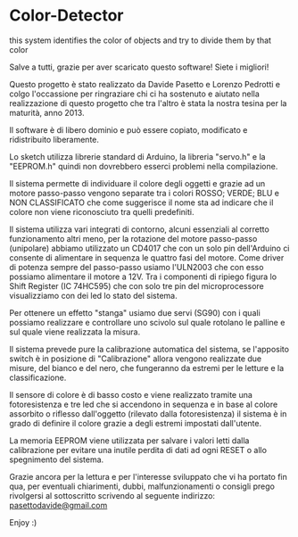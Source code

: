 Color-Detector
==============

this system identifies the color of objects and try to divide them by that color


Salve a tutti,
grazie per aver scaricato questo software! Siete i migliori!

Questo progetto è stato realizzato da Davide Pasetto e Lorenzo Pedrotti  e colgo l'occassione per ringraziare chi ci ha sostenuto e aiutato nella realizzazione di  questo progetto che tra l'altro è stata la nostra tesina per la maturità, anno 2013.

Il software è di libero dominio e può essere copiato, modificato e ridistribuito liberamente.

Lo sketch utilizza librerie standard di Arduino, la libreria "servo.h" e la "EEPROM.h" quindi non dovrebbero esserci problemi nella compilazione.

Il sistema permette di individuare il colore degli oggetti e grazie ad un motore passo-passo vengono separate tra i colori ROSSO; VERDE; BLU e NON CLASSIFICATO che come suggerisce il nome sta ad indicare che il colore non viene riconosciuto tra quelli predefiniti.

Il sistema utilizza vari integrati di contorno, alcuni essenziali al corretto funzionamento altri meno, per la rotazione del motore passo-passo (unipolare) abbiamo utilizzato un CD4017 che con un solo pin dell'Arduino ci consente di alimentare in sequenza le quattro fasi del motore.
Come driver di potenza sempre del passo-passo usiamo l'ULN2003 che con esso possiamo alimentare il motore a 12V.
Tra i componenti di ripiego figura lo Shift Register (IC 74HC595) che con solo tre pin del microprocessore visualizziamo con dei led lo stato del sistema.

Per ottenere un effetto "stanga" usiamo due servi (SG90) con i quali possiamo realizzare e controllare uno scivolo sul quale rotolano le palline e sul quale viene realizzata la misura.

Il sistema prevede pure la calibrazione automatica del sistema, se l'apposito switch è in posizione di "Calibrazione" allora vengono realizzate due misure, del bianco e del nero, che fungeranno da estremi per le letture e la classificazione.

Il sensore di colore è di basso costo e viene realizzato tramite una fotoresistenza e tre led che si accendono in sequenza e in base al colore assorbito o riflesso dall'oggetto (rilevato dalla fotoresistenza) il sistema è in grado di definire il colore grazie a degli estremi impostati dall'utente.

La memoria EEPROM viene utilizzata per salvare i valori letti dalla calibrazione per evitare una inutile perdita di dati ad ogni RESET o allo spegnimento del sistema.

Grazie ancora per la lettura e per l'interesse sviluppato che vi ha portato fin qua,
per eventuali chiarimenti, dubbi, malfunzionamenti o consigli prego rivolgersi al sottoscritto scrivendo al seguente indirizzo:  pasettodavide@gmail.com

Enjoy :)
